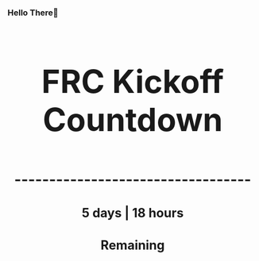### Hello There👋

<!---START-TIMER--->
<h3 align='center' style='font-size: 64px;'>FRC Kickoff Countdown</h3>
<h3 align='center' style='font-size: 30px;'>----------------------------------</h3>
<h3 align='center' style='font-size: 25px;'>5 days | 18 hours</h3>
<h3 align='center' style='font-size: 25px;'>Remaining</h3>
<!---END-TIMER--->
